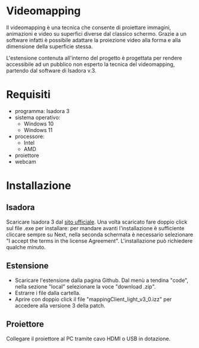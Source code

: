 # Videomapping #
Il videomapping è una tecnica che consente di proiettare immagini, animazioni e video su superfici diverse dal classico schermo. Grazie a un software infatti è possibile adattare la proiezione video alla forma e alla dimensione della superficie stessa.

L'estensione contenuta all'interno del progetto è progettata per rendere accessibile ad un pubblico non esperto la tecnica del videomapping, partendo dal software di Isadora v.3.

# Requisiti
  - programma:
    Isadora 3 
  - sistema operativo:
    - Windows 10
    - Windows 11
  - processore:
    - Intel
    - AMD
  - proiettore
  - webcam

# Installazione

## Isadora
Scaricare Isadora 3 dal [sito ufficiale](https://troikatronix.com/get-it/). Una volta scaricato fare doppio click sul file .exe per installare: per mandare avanti l'installazione è sufficiente cliccare sempre su Next, nella seconda schermata è necessario selezionare "I accept the terms in the license Agreement". L'installazione può richiedere qualche minuto.

## Estensione
- Scaricare l'estensione dalla pagina Github. Dal menù a tendina "code", nella sezione "local" selezionare la voce "download .zip". 
- Estrarre i file dalla cartella.
- Aprire con doppio click il file "mappingClient_light_v3_0.izz" per accedere alla versione 3 della patch.

## Proiettore
Collegare il proiettore al PC tramite cavo HDMI o USB in dotazione.


<!--
## Come usare l'estensione
show stages 
1. MAPPING
      - creare le forme
      - ridimensionare le forme
      - muovere le forme
2. PERSONALIZZAZIONE
      - inserire contenuti (disabled color, immagini/video, effetti)
      - contenuti personalizzati (installazione webcam, registratore, contenuti live, inserire)
## licenza
## esempi
1. MAPPING
      - creare le forme
      - ridimensionare le forme
      - muovere le forme
2. PERSONALIZZAZIONE
      - inserire contenuti 
      - sequence
      - animate picture
      - contenuti personalizzati 
## errori nell'utilizzo
   - se scompare la patch 
   - wecam non funziona
-->  
